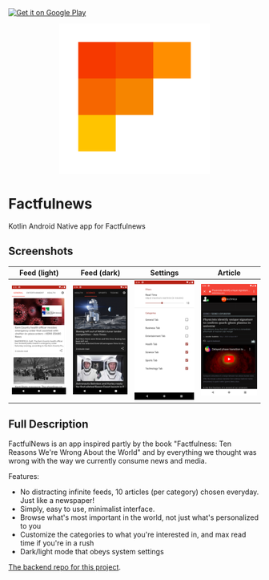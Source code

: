 <a href="https://play.google.com/store/apps/details?id=com.cobresun.factfulnewsandroid">
    <img alt="Get it on Google Play"
        height="80"
        src="https://play.google.com/intl/en_us/badges/images/generic/en_badge_web_generic.png" />
</a>

<p align="center">
  <img width="300" height="300" src="logo.png">
</p>

# Factfulnews
Kotlin Android Native app for Factfulnews

## Screenshots
| Feed (light) | Feed (dark) | Settings | Article |
|:------------:|-------------|----------|---------|
|<img src="/screenshots/feed_light.png" width="250">|<img src="/screenshots/feed_dark.png" width="250">|<img src="/screenshots/settings.png" width="250">|<img src="/screenshots/article.png" width="250">|

## Full Description
FactfulNews is an app inspired partly by the book "Factfulness: Ten Reasons We're Wrong About the World" and by everything we thought was wrong with the way we currently consume news and media.

Features:
- No distracting infinite feeds, 10 articles (per category) chosen everyday. Just like a newspaper!
- Simply, easy to use, minimalist interface.
- Browse what's most important in the world, not just what's personalized to you
- Customize the categories to what you're interested in, and max read time if you're in a rush
- Dark/light mode that obeys system settings

[The backend repo for this project](https://github.com/Cobresun/Factfulnews-backend). 
